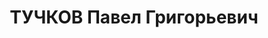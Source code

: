 ---
title: ТУЧКОВ Павел Григорьевич
description: 'Род. в 1918, с. Журавское, русский, обр.: грамотный, б/п. Проживал:
  Новоселицкий р-н, с. Журавское. Учащийся

  Арестован 23.05.1937. Приговор: 10 лет ИТЛ'
---